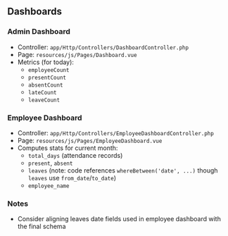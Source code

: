 ## Dashboards

### Admin Dashboard
- Controller: `app/Http/Controllers/DashboardController.php`
- Page: `resources/js/Pages/Dashboard.vue`
- Metrics (for today):
  - `employeeCount`
  - `presentCount`
  - `absentCount`
  - `lateCount`
  - `leaveCount`

### Employee Dashboard
- Controller: `app/Http/Controllers/EmployeeDashboardController.php`
- Page: `resources/js/Pages/EmployeeDashboard.vue`
- Computes stats for current month:
  - `total_days` (attendance records)
  - `present`, `absent`
  - `leaves` (note: code references `whereBetween('date', ...)` though `leaves` use `from_date`/`to_date`)
  - `employee_name`

### Notes
- Consider aligning leaves date fields used in employee dashboard with the final schema